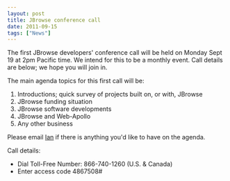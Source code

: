 ```yaml
---
layout: post
title: JBrowse conference call
date: 2011-09-15
tags: ["News"]
---
```


The first JBrowse developers' conference call will be held on Monday Sept 19 at 2pm Pacific time. We intend for this to be a monthly event. Call details are below; we hope you will join in.

The main agenda topics for this first call will be:

1.  Introductions; quick survey of projects built on, or with, JBrowse
2.  JBrowse funding situation
3.  JBrowse software developments
4.  JBrowse and Web-Apollo
5.  Any other business

Please email [Ian](http://biowiki.org/IanHolmes) if there is anything you'd like to have on the agenda.

Call details:

*   Dial Toll-Free Number: 866-740-1260 (U.S. & Canada)
*   Enter access code 4867508#